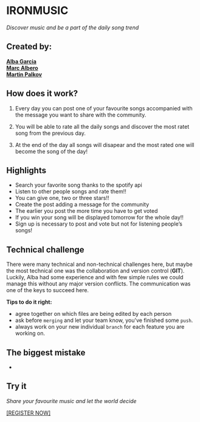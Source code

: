 # IRONMUSIC
*Discover music and be a part of the daily song trend*

## Created by:  
**[Alba Garcia](https://github.com/albagg3)**  
**[Marc Albero](https://github.com/thatsmycode)**  
**[Martin Palkov](https://github.com/mpalkov)**


## How does it work?
1. Every day you can post one of your favourite songs accompanied with the message you want to share with the community.

2. You will be able to rate all the daily songs and discover the most ratet song from the previous day.

3. At the end of the day all songs will disapear and the most rated one will become the song of the day!

## Highlights
- Search your favorite song thanks to the spotify api
- Listen to other people songs and rate them!!
- You can give one, two or three stars!!
- Create the post adding a message for the community
- The earlier you post the more time you have to get voted
- If you win your song will be displayed tomorrow for the whole day!!
- Sign up is necessary to post and vote but not for listening people’s songs!

## Technical challenge
There were many technical and non-technical challenges here, but maybe the most technical one was the collaboration and version control (**GIT**). Luckily, Alba had some experience and with few simple rules we could manage this without any major version conflicts. The communication was one of the keys to succeed here.

**Tips to do it right:**
- agree together on which files are being edited by each person
- ask before `merging` and let your team know, you've finished some `push`.
- always work on your new individual `branch` for each feature you are working on.

## The biggest mistake
- 

## Try it
*Share your favourite music and let the world decide*

[[REGISTER NOW]]()